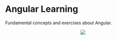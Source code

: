# Angular Learning

Fundamental concepts and exercises about Angular.

<p align="center">
<img src="https://i.stack.imgur.com/eUnEd.png">
</p>
